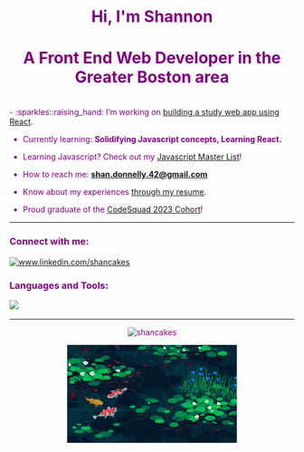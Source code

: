 
<div align="center">
  
<font color="purple">
<h1>Hi, I'm Shannon</h1>

#  A Front End Web Developer in the Greater Boston area 

</div>

<br>

<div class="readme">
- :sparkles::raising_hand: I’m working on <a href="https://github.com/Shancakes/StudyTools">building a study web app using React</a>.

- Currently learning: **Solidifying Javascript concepts, Learning React.**

- Learning Javascript? Check out my <a href="https://docs.google.com/spreadsheets/d/1_sLZqAe57LYTVrnBq0MzOGW1U8sCCL0esUjLLuoG9NY/edit?usp=sharing">Javascript Master List</a>!

- How to reach me: **shan.donnelly.42@gmail.com**

- Know about my experiences <a href="https://docs.google.com/document/d/13cbRTnO6nsltqqiPtai3ci7EjvdQaYeJdd5TfAJqc8E/edit?usp=sharing">through my resume</a>.

- Proud graduate of the <a href="https://codesquad.org/PersonalPagesCoh2023/personal-page-shannon.html">CodeSquad 2023 Cohort</a>!

<hr>

<h3 align="left">Connect with me:</h3>
<p align="left">
<a href="https://www.linkedin.com/in/shancakes" target="blank"><img align="center" src="https://raw.githubusercontent.com/rahuldkjain/github-profile-readme-generator/master/src/images/icons/Social/linked-in-alt.svg" alt="www.linkedin.com/shancakes" height="30" width="40" /></a>
</p>

<div align="center">
  
   <link rel="stylesheet" href="https://cdn.jsdelivr.net/gh/devicons/devicon@v2.15.1/devicon.min.css"> 
  
<h3 align="left">Languages and Tools:</h3>
   <p align="left">   <img src="https://skillicons.dev/icons?i=git,vscode,html,css,js,react,nodejs,mongodb,postman,ps,ai,figma," /> </p>
<hr>


<p><img src="https://github-readme-stats.vercel.app/api/top-langs?username=shancakes&show_icons=true&locale=en&layout=compact" alt="shancakes" /></p>


  <img src="https://github.com/Shancakes/Shancakes/blob/main/g32K.gif" width="300">
  
</div>



